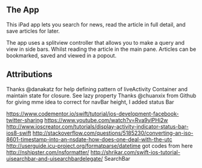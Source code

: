 ## The App

This iPad app lets you search for news, read the article in full detail, and save articles for later. 

The app uses a splitview controller that allows you to make a query and view in side bars. Whilst reading the article in the main pane. Articles can be bookmarked, saved and viewed in a popout. 


## Attributions

Thanks @danakatz for help defining pattern of liveActivity Container and maintain state for closure. See lazy property
Thanks @chuanxix from Github for giving mme idea to correct for navBar height, I added status Bar

https://www.codementor.io/swift/tutorial/ios-development-facebook-twitter-sharing
https://www.youtube.com/watch?v=Rva9ylPHi2w
http://www.ioscreator.com/tutorials/display-activity-indicator-status-bar-ios8-swift
http://stackoverflow.com/questions/5185230/converting-an-iso-8601-timestamp-into-an-nsdate-how-does-one-deal-with-the-utc
http://userguide.icu-project.org/formatparse/datetime got codes from here
http://nshipster.com/nsformatter/
http://shrikar.com/swift-ios-tutorial-uisearchbar-and-uisearchbardelegate/ SearchBar
